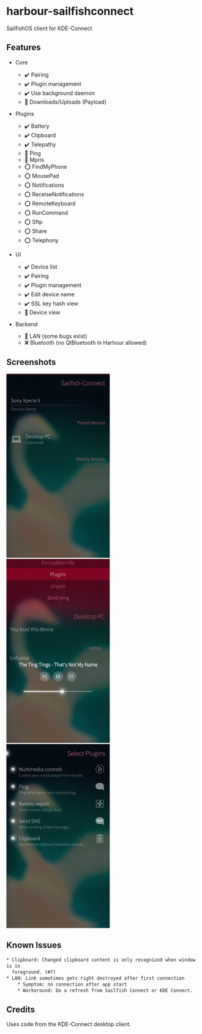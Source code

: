 # harbour-sailfishconnect

SailfishOS client for KDE-Connect

## Features

* Core
    * :heavy_check_mark: Pairing
    * :heavy_check_mark: Plugin management
    * :heavy_check_mark: Use background daemon
    * :construction: Downloads/Uploads (Payload)

* Plugins
    * :heavy_check_mark: Battery
    * :heavy_check_mark: Clipboard
    * :heavy_check_mark: Telepathy
    * :construction: Ping
    * :construction: Mpris
    * :o: FindMyPhone
    * :o: MousePad
    * :o: Notifications
    * :o: ReceiseNotifications
    * :o: RemoteKeyboard
    * :o: RunCommand
    * :o: Sftp
    * :o: Share
    * :o: Telephony

* UI
    * :heavy_check_mark: Device list
    * :heavy_check_mark: Pairing
    * :heavy_check_mark: Plugin management
    * :heavy_check_mark: Edit device name
    * :heavy_check_mark: SSL key hash view
    * :construction: Device view

* Backend
    * :construction: LAN (some bugs exist)
    * :x: Bluetooth (no QtBluetooth in Harhour allowed)


## Screenshots

![Screenshot 1](/doc/Screenshot_1.png)
![Screenshot 2](/doc/Screenshot_2.png)
![Screenshot 3](/doc/Screenshot_3.png)

## Known Issues

    * Clipboard: Changed clipboard content is only recognized when window is in
      foreground. (#7)
    * LAN: Link sometimes gets right destroyed after first connection
        * Symptom: no connection after app start
        * Workaround: Do a refresh from Sailfish Connect or KDE Connect.

## Credits

Uses code from the KDE-Connect desktop client.
